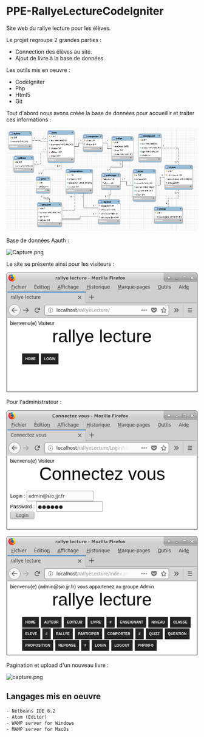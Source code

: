 # PPE-RallyeLectureCodeIgniter

Site web du rallye lecture pour les élèves.

Le projet regroupe 2 grandes parties :

* Connection des élèves au site.
* Ajout de livre à la base de données.

Les outils mis en oeuvre : 

* CodeIgniter
* Php
* Html5
* Git

Tout d'abord nous avons créée la base de données pour accueillir et traiter ces informations :

![Capture.png](https://github.com/SamGdy/PPE-RallyeLectureC-/blob/master/BddRallyeLecture.PNG)

Base de données Aauth :
 
![Capture.png](https://github.com/SamGdy/PPE-RallyeLectureCSharp/blob/master/DB_Schema_Aauth.PNG)

Le site se présente ainsi pour les visiteurs :


![Capture.png](https://github.com/SamGdy/PPE-RallyeLectureCodeIgniter/blob/master/rlHomeVisiteur.png)


Pour l'administrateur :


![capture.png](https://github.com/SamGdy/PPE-RallyeLectureCodeIgniter/blob/master/rlLogin.png)

![capture.png](https://github.com/SamGdy/PPE-RallyeLectureCodeIgniter/blob/master/rlHomeAdmin.png)



Pagination et upload d'un nouveau livre :



![capture.png](https://github.com/SamGdy/PPE-RallyeLectureCodeIgniter/blob/master/PaginationApresCr%C3%A9ationLivre.PNG)


## Langages mis en oeuvre

```
- Netbeans IDE 8.2
- Atom (Editor)
- WAMP server for Windows
- MAMP server for MacOs
